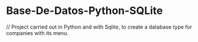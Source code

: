 # Base-De-Datos-Python-SQLite
// Project carried out in Python and with Sqlite, to create a database type for companies with its menu.
